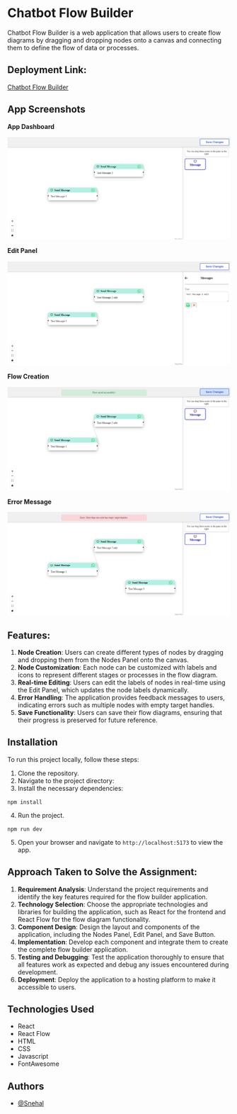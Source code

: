 # Chatbot Flow Builder

Chatbot Flow Builder is a web application that allows users to create flow diagrams by dragging and dropping nodes onto a canvas and connecting them to define the flow of data or processes.

## Deployment Link:

[Chatbot Flow Builder ](https://66697220847531a35a9ad5d2--dazzling-biscuit-38a492.netlify.app/)

## App Screenshots

**App Dashboard**

![App Dashboard](/src/assets/dashboard.png)

**Edit Panel**

![Edit Panel](/src/assets/editpanel.png)

**Flow Creation**

![Flow Creation](/src/assets/flowcreation.png)

**Error Message**

![Error Message](/src/assets/errormessage.png)

## Features:

1. **Node Creation**: Users can create different types of nodes by dragging and dropping them from the Nodes Panel onto the canvas.
2. **Node Customization**: Each node can be customized with labels and icons to represent different stages or processes in the flow diagram.
3. **Real-time Editing**: Users can edit the labels of nodes in real-time using the Edit Panel, which updates the node labels dynamically.
4. **Error Handling**: The application provides feedback messages to users, indicating errors such as multiple nodes with empty target handles.
5. **Save Functionality**: Users can save their flow diagrams, ensuring that their progress is preserved for future reference.

## Installation

To run this project locally, follow these steps:

1. Clone the repository.
2. Navigate to the project directory:
3. Install the necessary dependencies:

```
npm install
```

4. Run the project.

```
npm run dev
```

5. Open your browser and navigate to `http://localhost:5173` to view the app.

## Approach Taken to Solve the Assignment:

1. **Requirement Analysis**: Understand the project requirements and identify the key features required for the flow builder application.
2. **Technology Selection**: Choose the appropriate technologies and libraries for building the application, such as React for the frontend and React Flow for the flow diagram functionality.
3. **Component Design**: Design the layout and components of the application, including the Nodes Panel, Edit Panel, and Save Button.
4. **Implementation**: Develop each component and integrate them to create the complete flow builder application.
5. **Testing and Debugging**: Test the application thoroughly to ensure that all features work as expected and debug any issues encountered during development.
6. **Deployment**: Deploy the application to a hosting platform to make it accessible to users.

## Technologies Used

- React
- React Flow
- HTML
- CSS
- Javascript
- FontAwesome

## Authors

- [@Snehal](https://github.com/Snehal-Salvi)
